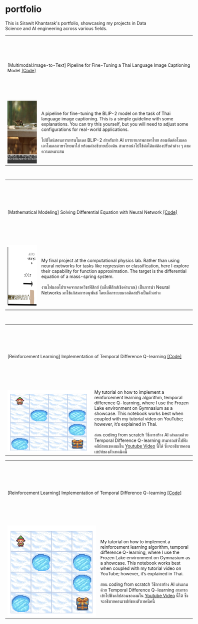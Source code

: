 # portfolio

This is Sirawit Khantarak's portfolio, showcasing my projects in Data Science and AI engineering across various fields.<br>

<table style="table-layout: fixed; width: 600px;">
    <tr>
        <td style="width: 600px; height: 200px;" colspan="2">[Multimodal:Image-to-Text] Pipeline for Fine-Tuning a Thai Language Image Captioning Model
            <a href="https://github.com/lesinthome/portfolio/blob/main/showcase_blip2_imgcapt4th.ipynb">[Code]</a>
            </td>
    </tr>
    <tr>
        <td style="width: 100px; height: 200px;">
            <img src="https://github.com/lesinthome/portfolio/blob/main/images/image_capt.png" alt="Image-to-Text task" style="width: 500px; height: 200px;"/>
        </td>
        <td style="width: 500px; height: 200px;">
            A pipeline for fine-tuning the BLIP-2 model on the task of Thai language image captioning. This is a simple guideline with some explanations. You can try this yourself, but you will need to adjust some configurations for real-world applications.<br>
            <br>
            ไปป์ไลน์สอนการเทรนโมเดล BLIP-2 สำหรับทำ AI บรรยายภาพภาษาไทย สอนตัดต่อโมเดล เอาโมเดลภาษาไทยมาใส่ พร้อมคำอธิบายเบื้องต้น สามารถนำไปใช้ต่อได้แต่ต้องปรับค่าต่าง ๆ ตามความเหมาะสม </td>
    </tr>
</table>
<br>
<table style="table-layout: fixed; width: 600px;">
    <tr>
        <td style="width: 600px; height: 200px;" colspan="2">[Mathematical Modeling] Solving Differential Equation with Neural Network 
            <a href="https://github.com/lesinthome/portfolio/blob/main/lagaris_method_pytorch.ipynb">[Code]</a>
            </td>
    </tr>
    <tr>
        <td style="width: 100px; height: 200px;">
            <img src="https://github.com/lesinthome/portfolio/blob/main/images/mass_spring.png" alt="Mass-Spring System" style="width: 500px; height: 200px;"/>
        </td>
        <td style="width: 500px; height: 200px;">
            My final project at the computational physics lab. Rather than using neural networks for tasks like regression or classification, here I explore their capability for function approximation. The target is the differential equation of a mass-spring system.<br>
            <br>
            งานไฟนอลโปรเจคจากภาควิชาฟิสิกส์ (แล็บฟิสิกส์เชิงคำนวณ) เป็นการนำ Neural Networks มาใช้แก้สมการอนุพันธ์ โดยเลือกระบบมวลติดสปริงเป็นตัวอย่าง
        </td>
    </tr>
</table>
<br>
<table style="table-layout: fixed; width: 600px;">
    <tr>
        <td style="width: 600px; height: 200px;" colspan="2">[Reinforcement Learning] Implementation of Temporal Difference Q-learning 
            <a href="https://github.com/lesinthome/portfolio/blob/main/lagaris_method_pytorch.ipynb](https://github.com/lesinthome/portfolio/blob/main/frozen_lake_offpolicy_td_qlearning.ipynb">[Code]</a>
            </td>
    </tr>
    <tr>
        <td style="width: 500px; height: 200px;">
            <img src="https://github.com/lesinthome/portfolio/blob/main/images/frozen_lake.png" alt="Frozen Lake" width="600" height="200"/>
        </td>
        <td style="width: 500px; height: 200px;">
            My tutorial on how to implement a reinforcement learning algorithm, temporal difference Q-learning, where I use the Frozen Lake environment on Gymnasium as a showcase. This notebook works best when coupled with my tutorial video on YouTube; however, it’s explained in Thai.<br>
            <br>
            สอน coding from scratch วิธีการสร้าง AI เล่นเกมด้วย Temporal Difference Q-learning สามารถเข้าไปฟังคลิปสอนของผมใน <a href="https://www.youtube.com/watch?v=vDDucTB6mig">Youtube Video</a> นี้ได้ ซึ่งจะอธิบายคอนเซปท์ของตัวเทคนิคนี้ 
        </td>
    </tr>
</table>

<table style="table-layout: fixed; width: 600px;">
    <tr>
        <td style="width: 600px; height: 200px;" colspan="2">
            [Reinforcement Learning] Implementation of Temporal Difference Q-learning 
            <a href="https://github.com/lesinthome/portfolio/blob/main/frozen_lake_offpolicy_td_qlearning.ipynb">[Code]</a>
        </td>
    </tr>
    <tr>
        <td style="width: 300px; height: 200px;">
            <img src="https://github.com/lesinthome/portfolio/blob/main/images/frozen_lake.png" alt="Frozen Lake" style="width: 100%; height: auto;"/>
        </td>
        <td style="width: 300px; height: 200px;">
            My tutorial on how to implement a reinforcement learning algorithm, temporal difference Q-learning, where I use the Frozen Lake environment on Gymnasium as a showcase. This notebook works best when coupled with my tutorial video on YouTube; however, it’s explained in Thai.<br>
            <br>
            สอน coding from scratch วิธีการสร้าง AI เล่นเกมด้วย Temporal Difference Q-learning สามารถเข้าไปฟังคลิปสอนของผมใน <a href="https://www.youtube.com/watch?v=vDDucTB6mig">Youtube Video</a> นี้ได้ ซึ่งจะอธิบายคอนเซปท์ของตัวเทคนิคนี้ 
        </td>
    </tr>
</table>
